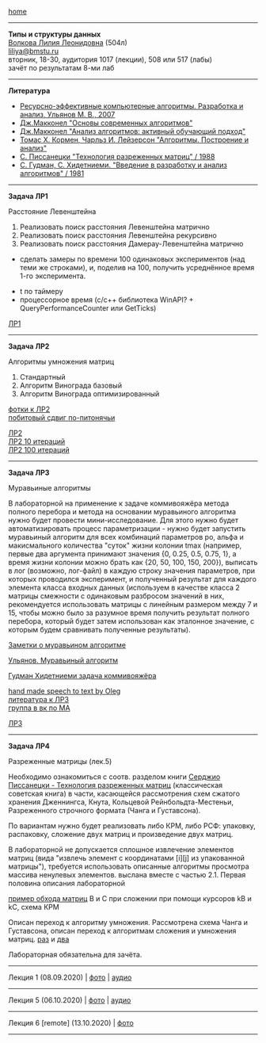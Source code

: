 [home](https://github.com/dKosarevsky/iu7/blob/master/2020_2021_3sem.md)
____________________________________
**Типы и структуры данных** \
[Волкова Лилия Леонидовна](https://www.hse.ru/org/persons/69165154) (504л) \
liliya@bmstu.ru \
вторник, 18-30, аудитория 1017 (лекции), 508 или 517 (лабы) \
зачёт по результатам 8-ми лаб
____________________________________
**Литература**

* [Ресурсно-эффективные компьютерные алгоритмы. Разработка и анализ, Ульянов М. В., 2007](https://drive.google.com/file/d/1GDkqsfJDjotvynJQqXr2NnCyt19Jt4bD/view?usp=drivesdk)
* [Дж.Макконел "Основы современных алгоритмов"](https://drive.google.com/file/d/1NXChAct0nCx3uMfQ-Em50TY-T4BWFm5n/view?usp=sharing)
* [Дж.Макконел "Анализ алгоритмов: активный обучающий подход"](http://www.technosphera.ru/files/book_pdf/0/book_8_3.pdf)
* [Томас Х. Кормен, Чарльз И. Лейзерсон "Алгоритмы. Построение и анализ"](https://t.me/progbook/15)
* [С. Писсанецки "Технология разреженных матриц" / 1988](https://drive.google.com/file/d/1QHG9FLWmIM8HSPiU4wcbin8qY6hqXwdQ/view?usp=sharing)
* [С. Гудман, С. Хидетниеми. "Введение в разработку и анализ алгоритмов" / 1981](https://drive.google.com/file/d/1WoM5m2Ls7nP6arYAfLMUZhKRhUvfUEm6/view?usp=sharing)
____________________________________

**Задача ЛР1**

Расстояние Левенштейна

1. Реализовать поиск расстояния Левенштейна матрично
2. Реализовать поиск расстояния Левенштейна рекурсивно
3. Реализовать поиск расстояния Дамерау-Левенштейна матрично

+ сделать замеры по времени 100 одинаковых экспериментов (над теми же строками), и, поделив на 100,
получить усреднённое время 1-го эксперимента.
- t по таймеру
- процессорное время (c/c++ библиотека WinAPI? + QueryPerformanceCounter или GetTicks)

[ЛР1](https://www.kaggle.com/dmisky/tads-lab-01)
____________________________________

**Задача ЛР2**

Алгоритмы умножения матриц

1. Стандартный
2. Алгоритм Винограда базовый
3. Алгоритм Винограда оптимизированный

 [фотки к ЛР2](https://drive.google.com/drive/folders/19F0r92UZy7WqeTX9bbIl64P4nGbfljqo?usp=sharing) \
 [побитовый сдвиг по-питонячьи](https://wiki.python.org/moin/BitwiseOperators)
 
 [ЛР2](https://www.kaggle.com/dmisky/tads-lab-02) \
 [ЛР2 10 итераций](labs_tads/lab-02-10_it.ipynb) \
 [ЛР2 100 итераций](labs_tads/lab-02-100_it.ipynb)
____________________________________

**Задача ЛР3**

Муравьиные алгоритмы

В лабораторной на применение к задаче коммивояжёра метода полного
перебора и метода на основании муравьиного алгоритма нужно будет
провести мини-исследование.
Для этого нужно будет автоматизировать процесс параметризации - нужно
будет запустить муравьиный алгоритм для всех комбинаций параметров ро,
альфа и макисмального количества "суток" жизни колонии tmax (например,
первые два аргумента принимают значения {0, 0.25, 0.5, 0.75, 1}, а
время жизни колонии можно брать как {20, 50, 100, 150, 200}), выписать
в лог (возможно, лог-файл) в каждую строку значения параметров, при
которых проводился эксперимент, и полученный результат для каждого
элемента класса входных данных (используем в
качестве класса 2 матрицы смежности с одинаковым разбросом значений в
них, рекомендуется использовать матрицы с линейным размером между 7 и 15,
чтобы можно было за разумное время получить результат полного
перебора, который будет затем использован как эталонное значение, с
которым будем сравнивать полученные результаты).

[Заметки о муравьином алгоритме](https://drive.google.com/file/d/1BfOQUOUbLmSf7wSCQHgkGAGO0yCeCZRm/view?usp=sharing)

[Ульянов. Муравьиный алгоритм](https://drive.google.com/file/d/12R-2_aoD3Kb-rD9x_aAbbHlnb7BdGrWy/view?usp=sharing)

[Гудман Хидетниеми задача коммивояжёра](https://drive.google.com/drive/folders/1BD-t0Df12GkIE2jHroJNZ4PvtsY5SC2l?usp=sharing)

[hand made speech to text by Oleg](stt/dtas_lab_003.md) \
[литература к ЛР3](https://drive.google.com/folderview?id=1G3qexlRgV9Ap1EZy4xO3ZKXjTTXsd2sg) \
[группа в вк по МА](https://m.vk.com/ant_colony_optimization)

[ЛР3](labs_tads/tads-lab-03-ant.ipynb)
____________________________________

**Задача ЛР4**

Разреженные матрицы (лек.5)

Необходимо ознакомиться с соотв. разделом книги [Серджио Писсанецки - Технология разреженных матриц](https://drive.google.com/file/d/1QHG9FLWmIM8HSPiU4wcbin8qY6hqXwdQ/view?usp=sharing) (классическая советская книга) в части, касающейся рассмотрения схем сжатого хранения Дженнингса, Кнута, Кольцевой Рейнбольдта-Местеньи, Разреженного строчного формата (Чанга и Густавсона). 

По вариантам нужно будет реализовать либо КРМ, либо РСФ: упаковку, распаковку, сложение двух матриц и произведение двух матриц.

В лабораторной не допускается сплошное извлечение элементов матриц (вида "извлечь элемент с координатами [i][j] из упакованной матрицы"), требуется использовать описанные алгоритмы просмотра массива ненулевых элементов. выслана вместе с частью 2.1. Первая половина описания лабораторной

[пример обхода матриц](https://drive.google.com/file/d/12AZfhCfffCJhI3615Q3HRGaWBBGdnZxS/view?usp=sharing) B и C при сложении при помощи курсоров kB и kC, схема КРМ

Описан переход к алгоритму умножения. Рассмотрена схема Чанга и Густавсона, описан переход к алгоритмам сложения и умножения матриц. [раз](https://drive.google.com/file/d/1eGsndYKirhTYQ9Mu2LhN3-Jsl7BEqTyg/view?usp=sharing) и [два](https://drive.google.com/file/d/190eNqyaX5W23vzfgMEL28Jrl6n1xBeK1/view?usp=sharing)

Лабораторная обязательна для зачёта.


____________________________________

Лекция 1 (08.09.2020) | [фото](https://drive.google.com/drive/folders/1OYuu3KKNGjLVhArjl6piAMHTkfpSgHud?usp=sharing) | [аудио](https://drive.google.com/drive/folders/1vkE5v2c4qiqtBCoP984QhED_ukufxqBA?usp=sharing)
____________________________________

Лекция 5 (06.10.2020) | [фото](https://drive.google.com/drive/folders/15vdE5tZmOHO1ceIDNb3n7FrbdIyJqLUy?usp=sharing) | [аудио](https://drive.google.com/drive/folders/1NzuBE9upOsI-NyjGn-Vm5A55skni0Mp3?usp=sharing)
____________________________________

Лекция 6 [remote] (13.10.2020) | [фото](https://drive.google.com/folderview?id=1M0O1djLP-XU2WVQw1BYkN_M_7Ix3jrK4)
____________________________________

